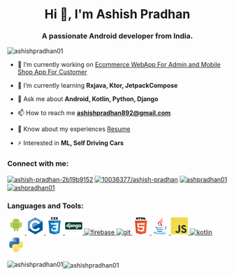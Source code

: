 <h1 align="center">Hi 👋, I'm Ashish Pradhan</h1>
<h3 align="center">A passionate Android developer from India.</h3>

<p align="left"> <img src="https://komarev.com/ghpvc/?username=ashishpradhan01&label=Profile%20views&color=0e75b6&style=flat" alt="ashishpradhan01" /> </p>


- 🔭 I’m currently working on [Ecommerce WebApp For Admin and Mobile Shop App For Customer](https://github.com/ashishpradhan01/Ecommerce-Admin-React-WebApp)

- 🌱 I’m currently learning **Rxjava, Ktor, JetpackCompose**

- 💬 Ask me about **Android, Kotlin, Python, Django**

- 📫 How to reach me **ashishpradhan892@gmail.com**

- 📄 Know about my experiences [Resume](https://drive.google.com/file/d/1_kKQzZayiXoJX2WhJ1oTy-9EUjwzWz9u/view?usp=sharing)

- ⚡ Interested in **ML, Self Driving Cars**

<h3 align="left">Connect with me:</h3>
<p align="left">
<a href="https://linkedin.com/in/ashish-pradhan-2b19b9152" target="blank"><img align="center" src="https://raw.githubusercontent.com/rahuldkjain/github-profile-readme-generator/master/src/images/icons/Social/linked-in-alt.svg" alt="ashish-pradhan-2b19b9152" height="30" width="40" /></a>
<a href="https://stackoverflow.com/users/10036377/ashish-pradhan" target="blank"><img align="center" src="https://raw.githubusercontent.com/rahuldkjain/github-profile-readme-generator/master/src/images/icons/Social/stack-overflow.svg" alt="10036377/ashish-pradhan" height="30" width="40" /></a>
<a href="https://fb.com/ashpradhan01" target="blank"><img align="center" src="https://raw.githubusercontent.com/rahuldkjain/github-profile-readme-generator/master/src/images/icons/Social/facebook.svg" alt="ashpradhan01" height="30" width="40" /></a>
<a href="https://instagram.com/ashpradhan01" target="blank"><img align="center" src="https://raw.githubusercontent.com/rahuldkjain/github-profile-readme-generator/master/src/images/icons/Social/instagram.svg" alt="ashpradhan01" height="30" width="40" /></a>
</p>

<h3 align="left">Languages and Tools:</h3>
<p align="left"> <a href="https://developer.android.com" target="_blank"> <img src="https://raw.githubusercontent.com/devicons/devicon/master/icons/android/android-original-wordmark.svg" alt="android" width="40" height="40"/> </a> <a href="https://www.cprogramming.com/" target="_blank"> <img src="https://raw.githubusercontent.com/devicons/devicon/master/icons/c/c-original.svg" alt="c" width="40" height="40"/> </a> <a href="https://www.w3schools.com/css/" target="_blank"> <img src="https://raw.githubusercontent.com/devicons/devicon/master/icons/css3/css3-original-wordmark.svg" alt="css3" width="40" height="40"/> </a> <a href="https://www.djangoproject.com/" target="_blank"> <img src="https://raw.githubusercontent.com/devicons/devicon/master/icons/django/django-original.svg" alt="django" width="40" height="40"/> </a> <a href="https://firebase.google.com/" target="_blank"> <img src="https://www.vectorlogo.zone/logos/firebase/firebase-icon.svg" alt="firebase" width="40" height="40"/> </a> <a href="https://git-scm.com/" target="_blank"> <img src="https://www.vectorlogo.zone/logos/git-scm/git-scm-icon.svg" alt="git" width="40" height="40"/> </a> <a href="https://www.w3.org/html/" target="_blank"> <img src="https://raw.githubusercontent.com/devicons/devicon/master/icons/html5/html5-original-wordmark.svg" alt="html5" width="40" height="40"/> </a> <a href="https://www.java.com" target="_blank"> <img src="https://raw.githubusercontent.com/devicons/devicon/master/icons/java/java-original.svg" alt="java" width="40" height="40"/> </a> <a href="https://developer.mozilla.org/en-US/docs/Web/JavaScript" target="_blank"> <img src="https://raw.githubusercontent.com/devicons/devicon/master/icons/javascript/javascript-original.svg" alt="javascript" width="40" height="40"/> </a> <a href="https://kotlinlang.org" target="_blank"> <img src="https://www.vectorlogo.zone/logos/kotlinlang/kotlinlang-icon.svg" alt="kotlin" width="40" height="40"/> </a> <a href="https://www.python.org" target="_blank"> <img src="https://raw.githubusercontent.com/devicons/devicon/master/icons/python/python-original.svg" alt="python" width="40" height="40"/> </a> </p>

<p><img align="left" src="https://github-readme-stats.vercel.app/api/top-langs?username=ashishpradhan01&show_icons=true&locale=en&layout=compact" alt="ashishpradhan01" /></p>

<p><img align="center" src="https://github-readme-streak-stats.herokuapp.com/?user=ashishpradhan01&" alt="ashishpradhan01" /></p>


<!---
ashishpradhan01/ashishpradhan01 is a ✨ special ✨ repository because its `README.md` (this file) appears on your GitHub profile.
You can click the Preview link to take a look at your changes.
--->
